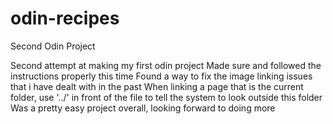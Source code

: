 # odin-recipes
Second Odin Project

Second attempt at making my first odin project
Made sure and followed the instructions properly this time
Found a way to fix the image linking issues that i have dealt with in the past
When linking a page that is the current folder, use '../' in front of the file to tell the system to look outside this folder
Was a pretty easy project overall, looking forward to doing more